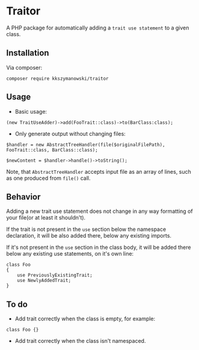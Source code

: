 # Traitor

A PHP package for automatically adding a `trait use statement` to a given class.

## Installation
Via composer:
```
composer require kkszymanowski/traitor
```

## Usage
- Basic usage:
```
(new TraitUseAdder)->add(FooTrait::class)->to(BarClass:class);
```
- Only generate output without changing files:
```
$handler = new AbstractTreeHandler(file($originalFilePath), FooTrait::class, BarClass::class);

$newContent = $handler->handle()->toString();
```
Note, that `AbstractTreeHandler` accepts input file as an array of lines, such as one produced from `file()` call.

## Behavior
Adding a new trait use statement does not change in any way formatting of your file(or at least it shouldn't).

If the trait is not present in the `use` section below the namespace declaration, it will be also added there, below any existing imports.

If it's not present in the `use` section in the class body, it will be added there below any existing use statements, on it's own line:
```
class Foo
{
    use PreviouslyExistingTrait;
    use NewlyAddedTrait;
}
```

## To do
- Add trait correctly when the class is empty, for example:
```
class Foo {}
```

- Add trait correctly when the class isn't namespaced.

